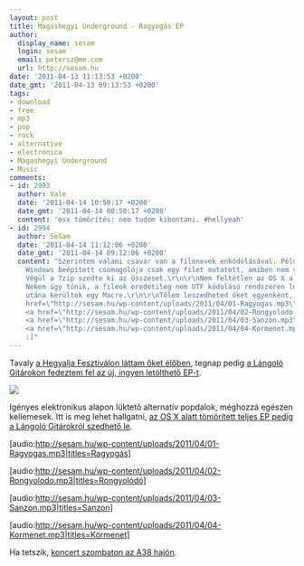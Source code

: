 ```yaml
---
layout: post
title: Magashegyi Underground - Ragyogás EP
author:
  display_name: sesam
  login: sesam
  email: petersz@me.com
  url: http://sesam.hu
date: '2011-04-13 11:13:53 +0200'
date_gmt: '2011-04-13 09:13:53 +0200'
tags:
- download
- free
- mp3
- pop
- rock
- alternative
- electronica
- Magashegyi Underground
- Music
comments:
- id: 2993
  author: Vale
  date: '2011-04-14 10:50:17 +0200'
  date_gmt: '2011-04-14 08:50:17 +0200'
  content: 'osx tömörítés: nem tudom kibontani. #hellyeah'
- id: 2994
  author: SeSam
  date: '2011-04-14 11:12:06 +0200'
  date_gmt: '2011-04-14 09:12:06 +0200'
  content: "Szerintem valami csavar van a filenevek enkódolásával. Például nekem a
    Windows beépített csomagolója csak egy filet mutatott, amiben nem volt ékezet.
    Végül a 7zip szedte ki az összeset.\r\n\r\nNem feltétlen az OS X a ludas itt.
    Nekem úgy tűnik, a fileok eredetileg nem UTF kódolású rendszeren lettek elnevezve,
    utána kerültek egy Macre.\r\n\r\nTőlem leszedheted őket egyenként, linkelem: <a
    href=\"http://sesam.hu/wp-content/uploads/2011/04/01-Ragyogas.mp3\" rel=\"nofollow\">Ragyogás</a>,
    <a href=\"http://sesam.hu/wp-content/uploads/2011/04/02-Rongyolodo.mp3\" rel=\"nofollow\">Rongyolódó</a>,
    <a href=\"http://sesam.hu/wp-content/uploads/2011/04/03-Sanzon.mp3\" rel=\"nofollow\">Sanzon</a>,
    <a href=\"http://sesam.hu/wp-content/uploads/2011/04/04-Kormenet.mp3\" rel=\"nofollow\">Körmenet</a>.
    :]"
---
```


Tavaly [a Hegyalja Fesztiválon láttam őket élőben](http://sesam.hu/2010/07/20/hegyalja), tegnap pedig [a Lángoló Gitárokon fedeztem fel az új, ingyen letölthető EP-t](http://langologitarok.blog.hu/2011/04/12/ingyenes_magashegyi_underground_kislemez_a_langolorol).

![](http://sesam.hu/wp-content/uploads/2011/04/magashegyi_ragyogas_kicsi-1024x1024.jpg)

Igényes elektronikus alapon lüktető alternatív popdalok, méghozzá egészen kellemesek. Itt is meg lehet hallgatni, [az OS X alatt tömörített teljes EP pedig a Lángoló Gitárokról szedhető le](http://langologitarok.hu/audio/MaUREP.zip).

[audio:http://sesam.hu/wp-content/uploads/2011/04/01-Ragyogas.mp3|titles=Ragyogás]

[audio:http://sesam.hu/wp-content/uploads/2011/04/02-Rongyolodo.mp3|titles=Rongyolódó]

[audio:http://sesam.hu/wp-content/uploads/2011/04/03-Sanzon.mp3|titles=Sanzon]

[audio:http://sesam.hu/wp-content/uploads/2011/04/04-Kormenet.mp3|titles=Körmenet]

Ha tetszik, [koncert szombaton az A38 hajón](http://www.last.fm/event/1854462+Magashegyi+Underground+at+A38+on+16+April+2011).
